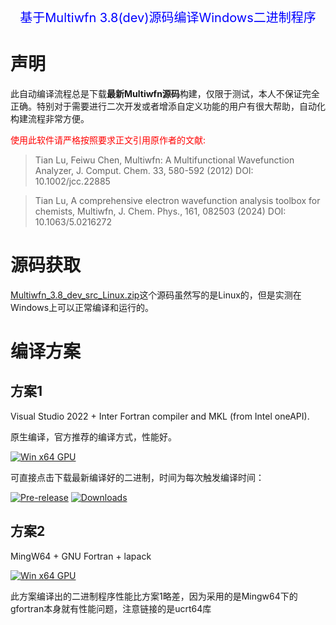 <p style="text-align: center; color: blue; font-size: 20px;">基于Multiwfn 3.8(dev)源码编译Windows二进制程序</p>



# 声明

此自动编译流程总是下载**最新Multiwfn源码**构建，仅限于测试，本人不保证完全正确。特别对于需要进行二次开发或者增添自定义功能的用户有很大帮助，自动化构建流程非常方便。

<p style="color:red;">使用此软件请严格按照要求正文引用原作者的文献: </p>

> Tian Lu, Feiwu Chen, Multiwfn: A Multifunctional Wavefunction Analyzer, J. Comput. Chem. 33, 580-592 (2012) DOI: 10.1002/jcc.22885

> Tian Lu, A comprehensive electron wavefunction analysis toolbox for chemists, Multiwfn, J. Chem. Phys., 161, 082503 (2024) DOI: 10.1063/5.0216272


# 源码获取

[Multiwfn_3.8_dev_src_Linux.zip](http://sobereva.com/multiwfn/misc/Multiwfn_3.8_dev_src_Linux.zip)这个源码虽然写的是Linux的，但是实测在Windows上可以正常编译和运行的。


# 编译方案

## 方案1

Visual Studio 2022 + Inter Fortran compiler and MKL (from Intel oneAPI).

原生编译，官方推荐的编译方式，性能好。


[![Win x64 GPU](https://github.com/liuyujie714/Multiwfn_compile/actions/workflows/Multiwfn_ifort.yml/badge.svg)](https://github.com/liuyujie714/Multiwfn_compile/actions/workflows/Multiwfn_ifort.yml) 

可直接点击下载最新编译好的二进制，时间为每次触发编译时间：

[![Pre-release](https://img.shields.io/github/v/release/liuyujie714/Multiwfn_compile?include_prereleases&label=pre-release&color=orange)](https://github.com/liuyujie714/Multiwfn_compile/releases) [![Downloads](https://img.shields.io/github/downloads/liuyujie714/Multiwfn_compile/total)](https://github.com/liuyujie714/Multiwfn_compile/releases)



## 方案2

MingW64 + GNU Fortran + lapack

[![Win x64 GPU](https://github.com/liuyujie714/Multiwfn_compile/actions/workflows/Multiwfn_mingw64.yml/badge.svg)](https://github.com/liuyujie714/Multiwfn_compile/actions/workflows/Multiwfn_mingw64.yml)


此方案编译出的二进制程序性能比方案1略差，因为采用的是Mingw64下的gfortran本身就有性能问题，注意链接的是ucrt64库

